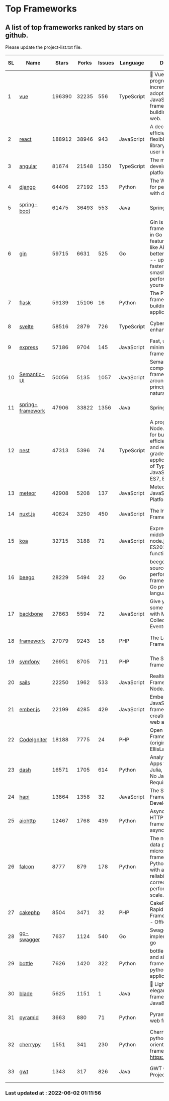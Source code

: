 # Top Frameworks
## A list of top frameworks ranked by stars on github.  
Please update the project-list.txt file.

| SL| Name  | Stars| Forks| Issues | Language | Description | Last Commit |
| --| ------| -----| ---- | ------ | -------- | ----------- | ----------- |
| 1 | [vue](https://github.com/vuejs/vue) | 196390 | 32235 | 556 | TypeScript | 🖖 Vue.js is a progressive, incrementally-adoptable JavaScript framework for building UI on the web. | 2022-06-01 14:26:15 |
| 2 | [react](https://github.com/facebook/react) | 188912 | 38946 | 943 | JavaScript | A declarative, efficient, and flexible JavaScript library for building user interfaces. | 2022-06-01 17:04:09 |
| 3 | [angular](https://github.com/angular/angular) | 81674 | 21548 | 1350 | TypeScript | The modern web developer’s platform | 2022-06-01 23:01:59 |
| 4 | [django](https://github.com/django/django) | 64406 | 27192 | 153 | Python | The Web framework for perfectionists with deadlines. | 2022-06-01 17:11:26 |
| 5 | [spring-boot](https://github.com/spring-projects/spring-boot) | 61475 | 36493 | 553 | Java | Spring Boot | 2022-06-01 16:53:21 |
| 6 | [gin](https://github.com/gin-gonic/gin) | 59715 | 6631 | 525 | Go | Gin is a HTTP web framework written in Go (Golang). It features a Martini-like API with much better performance -- up to 40 times faster. If you need smashing performance, get yourself some Gin. | 2022-05-30 23:25:47 |
| 7 | [flask](https://github.com/pallets/flask) | 59139 | 15106 | 16 | Python | The Python micro framework for building web applications. | 2022-06-01 18:27:08 |
| 8 | [svelte](https://github.com/sveltejs/svelte) | 58516 | 2879 | 726 | TypeScript | Cybernetically enhanced web apps | 2022-05-31 21:46:37 |
| 9 | [express](https://github.com/expressjs/express) | 57186 | 9704 | 145 | JavaScript | Fast, unopinionated, minimalist web framework for node. | 2022-05-20 15:57:37 |
| 10 | [Semantic-UI](https://github.com/Semantic-Org/Semantic-UI) | 50056 | 5135 | 1057 | JavaScript | Semantic is a UI component framework based around useful principles from natural language. | 2018-10-21 20:59:02 |
| 11 | [spring-framework](https://github.com/spring-projects/spring-framework) | 47906 | 33822 | 1356 | Java | Spring Framework | 2022-06-01 17:18:16 |
| 12 | [nest](https://github.com/nestjs/nest) | 47313 | 5396 | 74 | TypeScript | A progressive Node.js framework for building efficient, scalable, and enterprise-grade server-side applications on top of TypeScript & JavaScript (ES6, ES7, ES8) 🚀 | 2022-06-01 10:58:25 |
| 13 | [meteor](https://github.com/meteor/meteor) | 42908 | 5208 | 137 | JavaScript | Meteor, the JavaScript App Platform | 2022-06-01 18:24:48 |
| 14 | [nuxt.js](https://github.com/nuxt/nuxt.js) | 40624 | 3250 | 450 | JavaScript | The Intuitive Vue(2) Framework | 2022-05-24 07:59:47 |
| 15 | [koa](https://github.com/koajs/koa) | 32715 | 3188 | 71 | JavaScript | Expressive middleware for node.js using ES2017 async functions | 2022-04-06 16:09:57 |
| 16 | [beego](https://github.com/beego/beego) | 28229 | 5494 | 22 | Go | beego is an open-source, high-performance web framework for the Go programming language. | 2022-05-30 15:20:55 |
| 17 | [backbone](https://github.com/jashkenas/backbone) | 27863 | 5594 | 72 | JavaScript | Give your JS App some Backbone with Models, Views, Collections, and Events | 2022-04-26 12:19:45 |
| 18 | [framework](https://github.com/laravel/framework) | 27079 | 9243 | 18 | PHP | The Laravel Framework. | 2022-06-01 19:48:12 |
| 19 | [symfony](https://github.com/symfony/symfony) | 26951 | 8705 | 711 | PHP | The Symfony PHP framework | 2022-05-31 21:46:15 |
| 20 | [sails](https://github.com/balderdashy/sails) | 22250 | 1962 | 533 | JavaScript | Realtime MVC Framework for Node.js | 2022-05-27 21:40:10 |
| 21 | [ember.js](https://github.com/emberjs/ember.js) | 22199 | 4285 | 429 | JavaScript | Ember.js - A JavaScript framework for creating ambitious web applications | 2022-05-20 18:54:56 |
| 22 | [CodeIgniter](https://github.com/bcit-ci/CodeIgniter) | 18188 | 7775 | 24 | PHP | Open Source PHP Framework (originally from EllisLab) | 2022-03-03 13:29:55 |
| 23 | [dash](https://github.com/plotly/dash) | 16571 | 1705 | 614 | Python | Analytical Web Apps for Python, R, Julia, and Jupyter. No JavaScript Required. | 2022-06-01 14:40:11 |
| 24 | [hapi](https://github.com/hapijs/hapi) | 13864 | 1358 | 32 | JavaScript | The Simple, Secure Framework Developers Trust | 2022-04-29 14:13:00 |
| 25 | [aiohttp](https://github.com/aio-libs/aiohttp) | 12467 | 1768 | 439 | Python | Asynchronous HTTP client/server framework for asyncio and Python | 2022-05-31 10:21:04 |
| 26 | [falcon](https://github.com/falconry/falcon) | 8777 | 879 | 178 | Python | The no-magic web data plane API and microservices framework for Python developers, with a focus on reliability, correctness, and performance at scale. | 2022-06-01 18:06:26 |
| 27 | [cakephp](https://github.com/cakephp/cakephp) | 8504 | 3471 | 32 | PHP | CakePHP: The Rapid Development Framework for PHP - Official Repository | 2022-05-30 03:10:33 |
| 28 | [go-swagger](https://github.com/go-swagger/go-swagger) | 7637 | 1124 | 540 | Go | Swagger 2.0 implementation for go | 2022-05-23 16:28:48 |
| 29 | [bottle](https://github.com/bottlepy/bottle) | 7626 | 1420 | 322 | Python | bottle.py is a fast and simple micro-framework for python web-applications. | 2022-03-01 21:05:57 |
| 30 | [blade](https://github.com/lets-blade/blade) | 5625 | 1151 | 1 | Java | :rocket: Lightning fast and elegant mvc framework for Java8 | 2022-05-10 12:38:06 |
| 31 | [pyramid](https://github.com/Pylons/pyramid) | 3663 | 880 | 71 | Python | Pyramid - A Python web framework | 2022-03-13 22:49:13 |
| 32 | [cherrypy](https://github.com/cherrypy/cherrypy) | 1551 | 341 | 230 | Python | CherryPy is a pythonic, object-oriented HTTP framework.      https://cherrypy.dev | 2022-03-13 22:31:07 |
| 33 | [gwt](https://github.com/gwtproject/gwt) | 1343 | 317 | 826 | Java | GWT Open Source Project | 2022-04-24 18:39:53 |

### Last updated at : 2022-06-02 01:11:56

